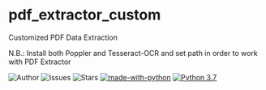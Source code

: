 # pdf_extractor_custom
Customized PDF Data Extraction

N.B.: Install both Poppler and Tesseract-OCR and set path in order to work with PDF Extractor

![Author](https://img.shields.io/badge/author-littinrajan-blue)
![Issues](https://img.shields.io/github/issues/littinrajan/pdf_extractor_custom) 
![Stars](https://img.shields.io/github/stars/littinrajan/pdf_extractor_custom)
[![made-with-python](https://img.shields.io/badge/Made%20with-Python-1f425f.svg)](https://www.python.org/)
[![Python 3.7](https://img.shields.io/badge/python-3.7-blue.svg)](https://www.python.org/downloads/release/python-370/)
